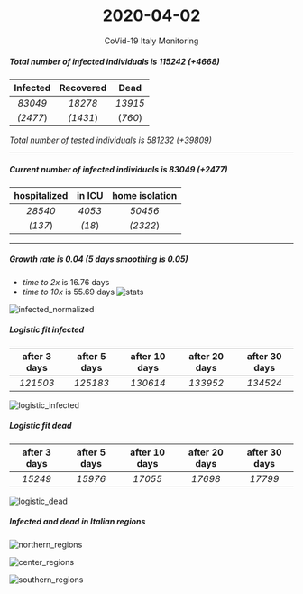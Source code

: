 <div align='center'>

# 2020-04-02
CoVid-19 Italy Monitoring
</div>

##### Total number of infected individuals is 115242 (+4668)
Infected | Recovered | Dead
:---: | :---: | :---:
*83049* | *18278* | *13915*
*(2477*) | *(1431*) | (*760*)

*Total number of tested individuals is 581232 (+39809)*
***
##### Current number of infected individuals is 83049 (+2477)
hospitalized | in ICU | home isolation
:---: | :---: | :---:
*28540* |*4053* |*50456*
*(137*) |*(18*) |*(2322*)
***
##### Growth rate is 0.04 (5 days smoothing is 0.05)
- *time to 2x* is 16.76 days
- *time to 10x* is 55.69 days
![stats][stats]

![infected_normalized][infected_normalized]

##### Logistic fit infected
after 3 days | after 5 days | after 10 days | after 20 days | after 30 days
:---: | :---: | :---: | :---: | :---:
*121503* |*125183* |*130614* |*133952* |*134524*


![logistic_infected][logistic_infected]

##### Logistic fit dead
after 3 days | after 5 days | after 10 days | after 20 days | after 30 days
:---: | :---: | :---: | :---: | :---:
*15249* |*15976* |*17055* |*17698* |*17799*


![logistic_dead][logistic_dead]


##### Infected and dead in Italian regions


![northern_regions][northern_regions]


![center_regions][center_regions]


![southern_regions][southern_regions]

[stats]: stats.png
[infected_normalized]: infected_normalized.png
[logistic_infected]: logistic_infected.png
[logistic_dead]: logistic_dead.png
[northern_regions]: northern_regions.png
[center_regions]: center_regions.png
[southern_regions]: southern_regions.png
